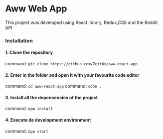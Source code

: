 # Aww Web App

This project was developed using React library, Redux,CSS and the Reddit API

### Installation

#### 1. Clone the repository

command: `git clone https://github.com/Zett0x/aww-react-app`

#### 2. Enter in the folder and open it with your favourite code editor

command: `cd aww-react-app`
command: `code .`

#### 3. Install all the depencencies of the project

command: `npm install`

#### 4. Execute de development environment

command: `npm start`
